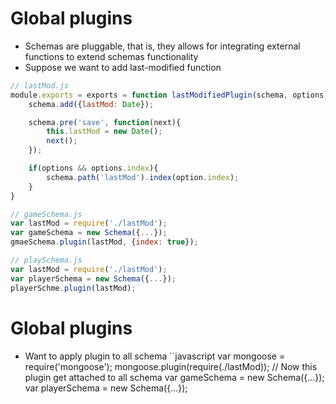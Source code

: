 # Global plugins
- Schemas are pluggable, that is, they allows for integrating external functions to extend schemas functionality
- Suppose we want to add last-modified function
```javascript
// lastMod.js
module.exports = exports = function lastModifiedPlugin(schema, options){
	schema.add({lastMod: Date});

	schema.pre('save', function(next){
		this.lastMod = new Date();
		next();
	});

	if(options && options.index){
		schema.path('lastMod').index(option.index);
	}
}

// gameSchema.js
var lastMod = require('./lastMod');
var gameSchema = new Schema({...});
gmaeSchema.plugin(lastMod, {index: true});

// playSchema.js
var lastMod = require('./lastMod');
var playerSchema = new Schema({...});
playerSchme.plugin(lastMod);
```

# Global plugins
- Want to apply plugin to all schema
``javascript
var mongoose = require('mongoose');
mongoose.plugin(require(./lastMod));
// Now this plugin get attached to all schema
var gameSchema = new Schema({...});
var playerSchema = new Schema({...});
```